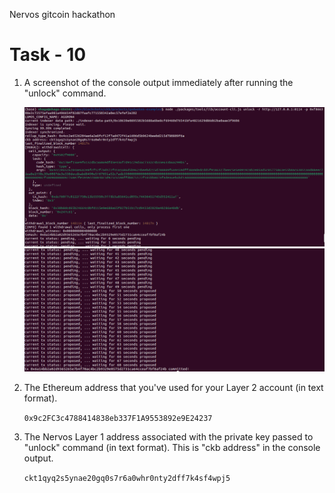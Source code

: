 Nervos gitcoin hackathon

# Task - 10

1. A screenshot of the console output immediately after running the "unlock" command.

   <img src="unlock1.png">

   <img src="unlock2.png">

2. The Ethereum address that you've used for your Layer 2 account (in text format).

   `0x9c2FC3c4788414838eb337F1A9553892e9E24237`

3. The Nervos Layer 1 address associated with the private key passed to "unlock" command (in text format). This is "ckb address" in the console output.

   `ckt1qyq2s5ynae20gq0s7r6a0whr0nty2dff7k4sf4wpj5`
